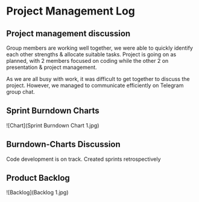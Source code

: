 # Project Management Log

## Project management discussion

Group members are working well together, we were able to quickly identify each other strengths & allocate suitable tasks. 
Project is going on as planned, with 2 members focused on coding while the other 2 on presentation & project management.

As we are all busy with work, it was difficult to get together to discuss the project. However, we managed to communicate efficiently on Telegram group chat.

## Sprint Burndown Charts

![Chart](Sprint Burndown Chart 1.jpg)

## Burndown-Charts Discussion
Code development is on track. Created sprints retrospectively

## Product Backlog
![Backlog](Backlog 1.jpg)

